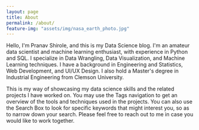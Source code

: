 ```yaml
---
layout: page
title: About
permalink: /about/
feature-img: "assets/img/nasa_earth_photo.jpg"
---
```


Hello, I'm Pranav Shirole, and this is my Data Science blog. I'm an amateur data scientist and machine learning enthusiast, with experience in Python and SQL. I specialize in Data Wrangling, Data Visualization, and Machine Learning techniques. I have a background in Engineering and Statistics, Web Development, and UI/UX Design. I also hold a Master's degree in Industrial Engineering from Clemson University.

This is my way of showcasing my data science skills and the related projects I have worked on. You may use the Tags navigation to get an overview of the tools and techniques used in the projects. You can also use the Search Box to look for specific keywords that might interest you, so as to narrow down your search. Please feel free to reach out to me in case you would like to work together.
